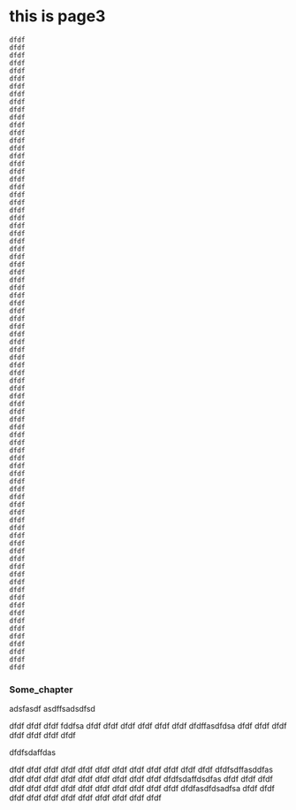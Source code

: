 # this is page3
```
dfdf
dfdf
dfdf
dfdf
dfdf
dfdf
dfdf
dfdf
dfdf
dfdf
dfdf
dfdf
dfdf
dfdf
dfdf
dfdf
dfdf
dfdf
dfdf
dfdf
dfdf
dfdf
dfdf
dfdf
dfdf
dfdf
dfdf
dfdf
dfdf
dfdf
dfdf
dfdf
dfdf
dfdf
dfdf
dfdf
dfdf
dfdf
dfdf
dfdf
dfdf
dfdf
dfdf
dfdf
dfdf
dfdf
dfdf
dfdf
dfdf
dfdf
dfdf
dfdf
dfdf
dfdf
dfdf
dfdf
dfdf
dfdf
dfdf
dfdf
dfdf
dfdf
dfdf
dfdf
dfdf
dfdf
dfdf
dfdf
dfdf
dfdf
dfdf
dfdf
dfdf
dfdf
dfdf
dfdf
dfdf
dfdf
dfdf
dfdf
dfdf
dfdf
```

### Some_chapter 
adsfasdf asdffsadsdfsd

dfdf
dfdf
dfdf fddfsa
dfdf
dfdf
dfdf
dfdf
dfdf
dfdf
dfdffasdfdsa
dfdf
dfdf
dfdf
dfdf
dfdf
dfdf
dfdf


dfdfsdaffdas

dfdf
dfdf
dfdf
dfdf
dfdf
dfdf
dfdf
dfdf
dfdf
dfdf
dfdf
dfdf
dfdfsdffasddfas
dfdf
dfdf
dfdf
dfdf
dfdf
dfdf
dfdf
dfdf
dfdf
dfdfsdaffdsdfas
dfdf
dfdf
dfdf
dfdf
dfdf
dfdf
dfdf
dfdf
dfdf
dfdf
dfdf
dfdf
dfdf
dfdfasdfdsadfsa
dfdf
dfdf
dfdf
dfdf
dfdf
dfdf
dfdf
dfdf
dfdf
dfdf
dfdf
